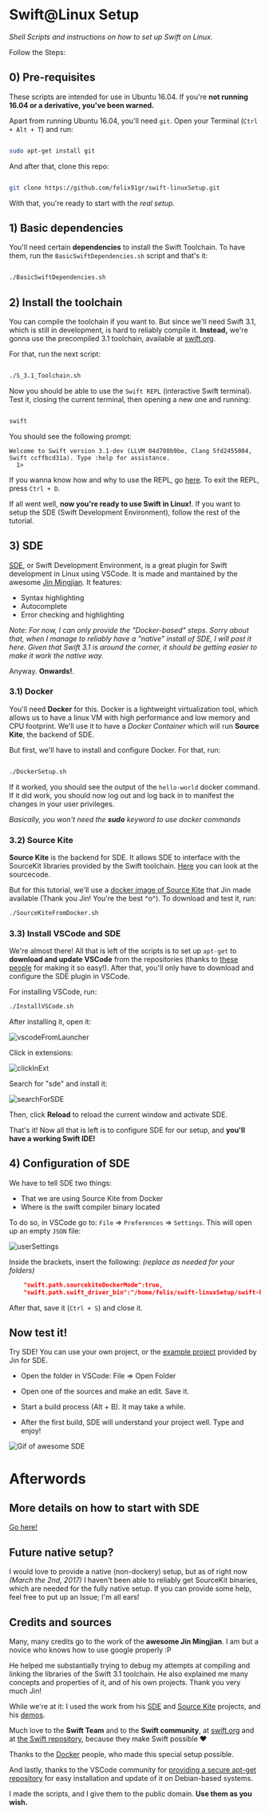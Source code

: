 # Swift@Linux Setup
_Shell Scripts and instructions on how to set up Swift on Linux._

Follow the Steps:

## 0) Pre-requisites 

These scripts are intended for use in Ubuntu 16.04. If you're **not running 16.04 or a derivative, you've been warned.**

Apart from running Ubuntu 16.04, you'll need `git`. Open your Terminal (`Ctrl + Alt + T`) and run:

```bash

sudo apt-get install git

```

And after that, clone this repo:

```bash

git clone https://github.com/felix91gr/swift-linuxSetup.git

```

With that, you're ready to start with the *real setup.*

## 1) Basic dependencies

You'll need certain **dependencies** to install the Swift Toolchain. To have them, run the `BasicSwiftDependencies.sh` script and that's it:

```bash

./BasicSwiftDependencies.sh

```

## 2) Install the toolchain

You can compile the toolchain if you want to. But since we'll need Swift 3.1, which is still in development, is hard to reliably compile it. **Instead,** we're gonna use the precompiled 3.1 toolchain, available at [swift.org](swift.org).

For that, run the next script:

```bash

./S_3.1_Toolchain.sh

```
Now you should be able to use the `Swift REPL` (interactive Swift terminal). Test it, closing the current terminal, then opening a new one and running:

```bash

swift

```

You should see the following prompt:

```console
Welcome to Swift version 3.1-dev (LLVM 04d780b9be, Clang 5fd2455004, Swift ccffbcd31a). Type :help for assistance.
  1>
```
If you wanna know how and why to use the REPL, go [here](https://swift.org/lldb/#why-combine-the-repl-and-debugger). To exit the REPL, press `Ctrl + D`.

If all went well, **now you're ready to use Swift in Linux!**. If you want to setup the SDE (Swift Development Environment), follow the rest of the tutorial.

## 3) SDE

[SDE](https://github.com/jinmingjian/sde), or Swift Development Environment, is a great plugin for Swift development in Linux using VSCode. It is made and mantained by the awesome [Jin Mingjian](https://github.com/jinmingjian). It features:

* Syntax highlighting
* Autocomplete
* Error checking and highlighting

*Note: For now, I can only provide the "Docker-based" steps. Sorry about that, when I manage to reliably have a "native" install of SDE, I will post it here. Given that Swift 3.1 is around the corner, it should be getting easier to make it work the native way.* 

Anyway. **Onwards!**.

### 3.1) Docker

You'll need **Docker** for this. Docker is a lightweight virtualization tool, which allows us to have a linux VM with high performance and low memory and CPU footprint. We'll use it to have a *Docker Container* which will run **Source Kite**, the backend of SDE.

But first, we'll have to install and configure Docker. For that, run:

```bash

./DockerSetup.sh

```
If it worked, you should see the output of the `hello-world` docker command. If it did work, you should now log out and log back in to manifest the changes in your user privileges. 

*Basically, you won't need the __sudo__ keyword to use docker commands*

### 3.2) Source Kite

**Source Kite** is the backend for SDE. It allows SDE to interface with the SourceKit libraries provided by the Swift toolchain. [Here](https://github.com/jinmingjian/sourcekite) you can look at the sourcecode.

But for this tutorial, we'll use a [docker image of Source Kite](https://hub.docker.com/r/jinmingjian/docker-sourcekite/) that Jin made available (Thank you Jin! You're the best ^o^). To download and test it, run:

```bash
./SourceKiteFromDocker.sh
```

### 3.3) Install VSCode and SDE

We're almost there! All that is left of the scripts is to set up `apt-get` to **download and update VSCode** from the repositories (thanks to [these people](https://github.com/Microsoft/vscode/issues/2973) for making it so easy!). After that, you'll only have to download and configure the SDE plugin in VSCode.

For installing VSCode, run:

```bash
./InstallVSCode.sh
```

After installing it, open it:

![vscodeFromLauncher](assets/VSCode_before.png)

Click in extensions:

![clickInExt](assets/VSCode_extensions1.png)

Search for "sde" and install it:

![searchForSDE](assets/VSCode_extensions2.png)

Then, click **Reload** to reload the current window and activate SDE.

That's it! Now all that is left is to configure SDE for our setup, and **you'll have a working Swift IDE!**

## 4) Configuration of SDE

We have to tell SDE two things:

* That we are using Source Kite from Docker
* Where is the swift compiler binary located

To do so, in VSCode go to: `File` => `Preferences` => `Settings`. This will open up an empty `JSON` file:

![userSettings](assets/UserSettings1.png)

Inside the brackets, insert the following: *(replace as needed for your folders)*

```json
    "swift.path.sourcekiteDockerMode":true,
    "swift.path.swift_driver_bin":"/home/felix/swift-linuxSetup/swift-binaries/usr/bin/swift"
```

After that, save it (`Ctrl + S`) and close it.

## Now test it!

Try SDE! You can use your own project, or the [example project](https://github.com/jinmingjian/sde-demos) provided by Jin for SDE.

* Open the folder in VSCode: File => Open Folder

* Open one of the sources and make an edit. Save it.

* Start a build process (Alt + B). It may take a while.

* After the first build, SDE will understand your project well. Type and enjoy!

![Gif of awesome SDE](http://blog.dirac.io/img/2017-01-11/preview.gif)

# Afterwords

## More details on how to start with SDE

[Go here!](http://blog.dirac.io/2017/01/11/get_started_sde.html)

## Future native setup?

I would love to provide a native (non-dockery) setup, but as of right now *(March the 2nd, 2017)* I haven't been able to reliably get SourceKit binaries, which are needed for the fully native setup. If you can provide some help, feel free to put up an Issue; I'm all ears!

## Credits and sources

Many, many credits go to the work of the **awesome Jin Mingjian**. I am but a novice who knows how to use google properly :P

He helped me substantially trying to debug my attempts at compiling and linking the libraries of the Swift 3.1 toolchain. He also explained me many concepts and properties of it, and of his own projects. Thank you very much Jin!

While we're at it: I used the work from his [SDE](https://github.com/jinmingjian/sde) and [Source Kite](https://github.com/jinmingjian/sourcekite) projects, and his [demos](https://github.com/jinmingjian/sde-demos).

Much love to the **Swift Team** and to the **Swift community**, at [swift.org](https://swift.org/) and at [the Swift repository](https://github.com/apple/swift), because they make Swift possible :heart:

Thanks to the [Docker](https://www.docker.com/) people, who made this special setup possible.

And lastly, thanks to the VSCode community for [providing a secure apt-get repository](https://github.com/Microsoft/vscode/issues/2973) for easy installation and update of it on Debian-based systems.

I made the scripts, and I give them to the public domain. **Use them as you wish.**
